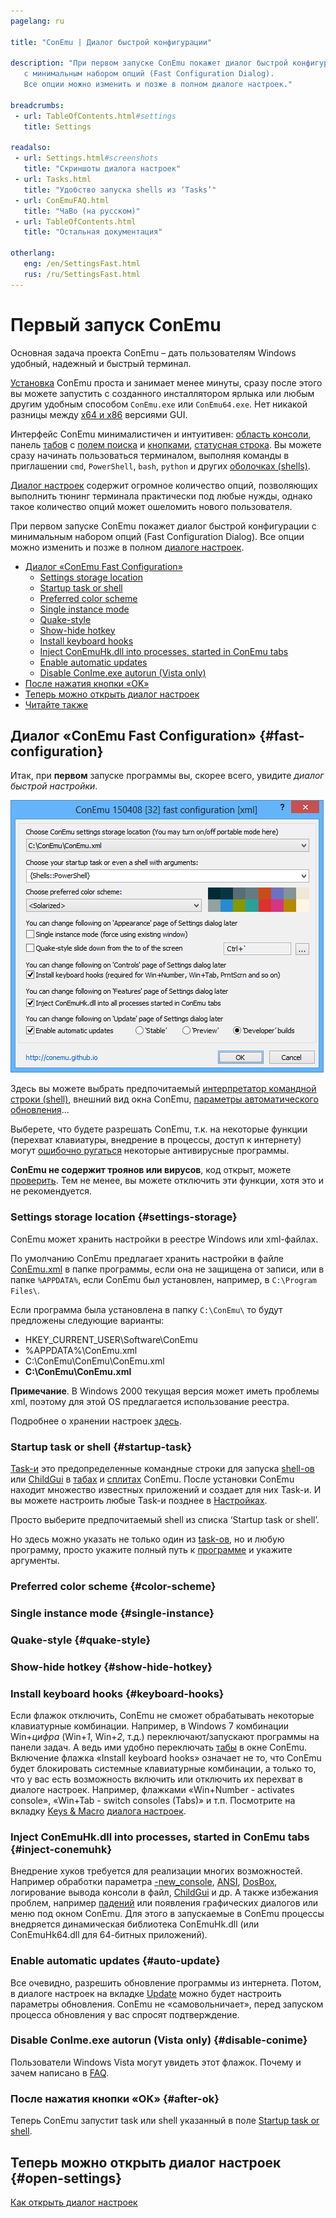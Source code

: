 ```yaml
---
pagelang: ru

title: "ConEmu | Диалог быстрой конфигурации"

description: "При первом запуске ConEmu покажет диалог быстрой конфигурации
   с минимальным набором опций (Fast Configuration Dialog).
   Все опции можно изменить и позже в полном диалоге настроек."

breadcrumbs:
 - url: TableOfContents.html#settings
   title: Settings

readalso:
 - url: Settings.html#screenshots
   title: "Скриншоты диалога настроек"
 - url: Tasks.html
   title: "Удобство запуска shells из ‘Tasks’"
 - url: ConEmuFAQ.html
   title: "ЧаВо (на русском)"
 - url: TableOfContents.html
   title: "Остальная документация"

otherlang:
   eng: /en/SettingsFast.html
   rus: /ru/SettingsFast.html
---
```


# Первый запуск ConEmu

Основная задача проекта ConEmu – дать пользователям Windows
удобный, надежный и быстрый терминал.


[Установка](Installation.html) ConEmu проста и занимает менее минуты,
сразу после этого вы можете запустить с созданного инсталлятором ярлыка
или любым другим удобным способом `ConEmu.exe` или `ConEmu64.exe`.
Нет никакой разницы между [x64 и x86](VersionComparison.html#x64-or-x86) версиями GUI.

Интерфейс ConEmu минималистичен и интуитивен: [область консоли](VirtualConsole.html),
панель [табов](TabBar.html) c [полем поиска](SearchBar.html)
и [кнопками](ToolBar.html), [статусная строка](StatusBar.html).
Вы можете сразу начинать пользоваться терминалом, выполняя
команды в приглашении `cmd`, `PowerShell`, `bash`, `python`
и других [оболочках (shells)](TerminalVsShell.html).

[Диалог настроек](Settings.html) содержит огромное количество опций,
позволяющих выполнить тюнинг терминала практически под любые нужды,
однако такое количество опций может ошеломить нового пользователя.

При первом запуске ConEmu покажет диалог быстрой конфигурации
с минимальным набором опций (Fast Configuration Dialog).
Все опции можно изменить и позже в полном [диалоге настроек](Settings.html).


* [Диалог «ConEmu Fast Configuration»](#fast-configuration)
  * [Settings storage location](#settings-storage)
  * [Startup task or shell](#startup-task)
  * [Preferred color scheme](#color-scheme)
  * [Single instance mode](#single-instance)
  * [Quake-style](#quake-style)
  * [Show-hide hotkey](#show-hide-hotkey)
  * [Install keyboard hooks](#keyboard-hooks)
  * [Inject ConEmuHk.dll into processes, started in ConEmu tabs](#inject-conemuhk)
  * [Enable automatic updates](#auto-update)
  * [Disable ConIme.exe autorun (Vista only)](#disable-conime)
* [После нажатия кнопки «OK»](#after-ok)
* [Теперь можно открыть диалог настроек](#open-settings)
* [Читайте также](#read-also)


## Диалог «ConEmu Fast Configuration»  {#fast-configuration}

Итак, при **первом** запуске программы вы, скорее всего,
увидите *диалог быстрой настройки*.

![Диалог предварительной настройки ConEmu](/img/Settings-Fast.png)

Здесь вы можете выбрать предпочитаемый
[интерпретатор командной строки (shell)](TerminalVsShell.html),
внешний вид окна ConEmu,
[параметры автоматического обновления](SettingsUpdate.html)...

Выберете, что будете разрешать ConEmu, т.к. на некоторые функции
(перехват клавиатуры, внедрение в процессы, доступ к интернету)
могут [ошибочно ругаться](FalseAlarms.html) некоторые антивирусные программы.

**ConEmu не содержит троянов или вирусов**,
код открыт, можете [проверить](Source.html).
Тем не менее, вы можете отключить эти функции, хотя это и не рекомендуется.



### Settings storage location   {#settings-storage}

ConEmu может хранить настройки в реестре Windows или xml-файлах.

По умолчанию ConEmu предлагает хранить настройки в файле
[ConEmu.xml](ConEmuXml.html)
в папке программы, если она не защищена от записи,
или в папке `%APPDATA%`, если ConEmu был установлен,
например, в `C:\Program Files\`.

Если программа была установлена в папку `C:\ConEmu\` то будут предложены следующие варианты:

* HKEY_CURRENT_USER\Software\ConEmu
* %APPDATA%\ConEmu.xml
* C:\ConEmu\ConEmu\ConEmu.xml
* **C:\ConEmu\ConEmu.xml**

**Примечание**. В Windows 2000 текущая версия может иметь проблемы xml,
поэтому для этой OS предлагается использование реестра.

Подробнее о хранении настроек [здесь](ConEmuXml.html).


### Startup task or shell   {#startup-task}

[Task-и](Tasks.html) это предопределенные командные строки
для запуска [shell-ов](TerminalVsShell.html) или [ChildGui](ChildGui.html)
в [табах](TabBar.html) и [сплитах](SplitScreen.html) ConEmu.
После установки ConEmu находит множество известных приложений и создает для них Task-и.
И вы можете настроить любые Task-и позднее в [Настройках](SettingsTasks.html).

Просто выберите предпочитаемый shell из списка ‘Startup task or shell’.

Но здесь можно указать не только один из [task-ов](Tasks.html),
но и любую программу, просто укажите полный путь к
[программе](https://wikipedia.org/wiki/Executable)
и укажите аргументы.


### Preferred color scheme   {#color-scheme}
### Single instance mode   {#single-instance}
### Quake-style   {#quake-style}
### Show-hide hotkey   {#show-hide-hotkey}

### Install keyboard hooks   {#keyboard-hooks}

Если флажок отключить, ConEmu не сможет обрабатывать некоторые
клавиатурные комбинации.
Например, в Windows 7 комбинации Win+*цифра* (Win+*1*, Win+*2*, т.д.)
переключают/запускают программы на панели задач.
А ведь ими удобно переключать [табы](TabBar.html) в окне ConEmu.
Включение флажка «Install keyboard hooks» означает не то,
что ConEmu будет блокировать системные клавиатурные комбинации,
а только то, что у вас есть возможность включить или отключить их
перехват в диалоге настроек.
Например, флажками «Win+Number - activates console»,
«Win+Tab - switch consoles (Tabs)» и т.п.
Посмотрите на вкладку [Keys & Macro](SettingsHotkeys.html) [диалога настроек](Settings.html).


### Inject ConEmuHk.dll into processes, started in ConEmu tabs   {#inject-conemuhk}

Внедрение хуков требуется для реализации многих возможностей.
Например обработки параметра [-new_console](NewConsole.html),
[ANSI](AnsiEscapeCodes.html), [DosBox](DosBox.html),
логирование вывода консоли в файл, [ChildGui](ChildGui.html) и др.
А также избежания проблем, например [падений](MicrosoftBugs.html)
или появления графических диалогов или меню под окном ConEmu.
Для этого в запускаемые в ConEmu процессы внедряется динамическая библиотека
ConEmuHk.dll (или ConEmuHk64.dll для 64-битных приложений).


### Enable automatic updates   {#auto-update}

Все очевидно, разрешить обновление программы из интернета.
Потом, в диалоге настроек на вкладке [Update](SettingsUpdate.html)
можно будет настроить параметры обновления.
ConEmu не «самовольничает», перед запуском процесса обновления у вас спросят подтверждение.


### Disable ConIme.exe autorun (Vista only)   {#disable-conime}

Пользователи Windows Vista могут увидеть этот флажок.
Почему и зачем написано в [FAQ](ConEmuFAQ.html#Windows_Vista).


### После нажатия кнопки «OK»   {#after-ok}

Теперь ConEmu запустит task или shell
указанный в поле [Startup task or shell](#startup-task).


## Теперь можно открыть диалог настроек  {#open-settings}

[Как открыть диалог настроек](Settings.html#Settings_dialog)
